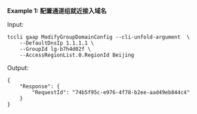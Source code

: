 **Example 1: 配置通道组就近接入域名**



Input: 

```
tccli gaap ModifyGroupDomainConfig --cli-unfold-argument  \
    --DefaultDnsIp 1.1.1.1 \
    --GroupId lg-b7h4d02f \
    --AccessRegionList.0.RegionId Beijing
```

Output: 
```
{
    "Response": {
        "RequestId": "74b5f95c-e976-4f78-b2ee-aad49eb844c4"
    }
}
```

